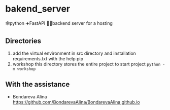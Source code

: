 # bakend_server
🕸python ✈FastAPI  📶🔄backend server for a hosting

## Directories
1. add the virtual environment in src directory and installation requirements.txt with the help pip
2. workshop this directory stores the entire project
   to start project `python -m workshop`  

## With the assistance 
- Bondareva Alina 
  https://github.com/BondarevaAlina/BondarevaAlina.github.io
